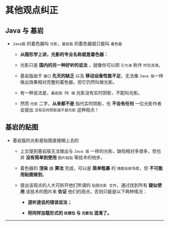 # 其他观点纠正

## Java 与 基岩

- `Java版` 的着色器叫 `光影`，`基岩版` 的着色器就只能叫 `着色器`

  - **从图形学上讲，光影的专业名称就是着色器：**
  
  - 光影只是 **国内的另一种好听的说法** ，就像你可以把 `引力波` 称作 `时空涟漪`。
  
  - 基岩版由于 `接口` **先天的缺乏** 以及 **移动设备性能不足**，无法像 `Java 版`一样做出效果相对完整的着色器，但它仍然叫做光影。
  
  - 有一种说法是，`基岩版 PE 端` 光影没有实时阴影，不配叫光影。
  
  - 然而 `光影` 二字，**从来都不是** 指代实时阴影，也 **不会有任何** 一位光影作者会提出 `没有实时阴影就不是光影` 这种观点！

## 基岩的贴图

- 基岩版的光影是贴图直接糊上去的

  - 上文提到基岩版无法做出与 `Java 版` 一样的光影，缺陷相对多很多，但也并 **没有简单到使用** `图片粘贴` 等技术的地步。
  
  - 着色器的 **渲染** 由 **算法** 完成，可以是 **简单粗暴** 的 `镜面反射场景`，但 **不可能用贴图做到**。
  
  - 提出该观点的人大可拆开他们所谓的 `贴图光影 文件`，通过找到所有 **疑似使用** 该技术的图片来 **佐证** 他们的观点，否则只能是以下两种情况：
  
    - **道听途说的错误说法；**
    
    - **将同样加载形式的 `纹理包` 与 `光影包` 混淆了。**

---
